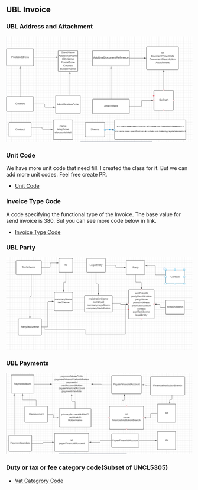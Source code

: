 ## UBL Invoice

### UBL Address and Attachment

<img src="https://github.com/pondersource/peppol-php/blob/main/experiments/invoice-ubl/src/pics/diagram_ubl_start.PNG?raw=true"/>

### Unit Code 
We have more unit code that need fill. I created the class for it. But we can add more unit codes. Feel free create PR.

- [Unit Code](https://docs.peppol.eu/poacc/billing/3.0/codelist/UNECERec20/)

### Invoice Type Code 
A code specifying the functional type of the Invoice. The base value for send invoice is 380. But you can see more code below in link.

- [Invoice Type Code](https://docs.peppol.eu/poacc/billing/3.0/codelist/UNCL1001-inv/)

### UBL Party

<img src="https://github.com/pondersource/peppol-php/blob/main/experiments/invoice-ubl/src/pics/ubl-party.PNG?raw=true"/>

### UBL Payments

<img src="https://github.com/pondersource/peppol-php/blob/main/experiments/invoice-ubl/src/pics/ubl-payment.PNG?raw=true"/>

### Duty or tax or fee category code(Subset of UNCL5305)
- [Vat Categrory Code](https://docs.peppol.eu/poacc/billing/3.0/codelist/UNCL5305/)